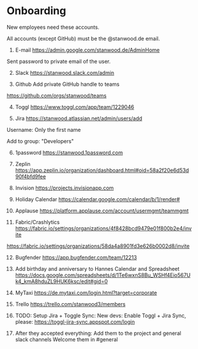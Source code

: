 # Onboarding

New employees need these accounts.

All accounts (except GitHub) must be the @stanwood.de email.

1. E-mail
https://admin.google.com/stanwood.de/AdminHome

Sent password to private email of the user.

2. Slack
https://stanwood.slack.com/admin

3. Github
Add private GitHub handle to teams

https://github.com/orgs/stanwood/teams

4. Toggl
https://www.toggl.com/app/team/1229046

5. Jira
https://stanwood.atlassian.net/admin/users/add

Username: Only the first name

Add to group: "Developers"

6. 1password
https://stanwood.1password.com

7. Zeplin
https://app.zeplin.io/organization/dashboard.html#oid=58a2f20e6d53d90f4bfd9fee

8. Invision
https://projects.invisionapp.com

9. Holiday Calendar
https://calendar.google.com/calendar/b/1/render#

10. Applause
https://platform.applause.com/account/usermgmt/teammgmt

11. Fabric/Crashlytics
https://fabric.io/settings/organizations/4f8428bcd9479e01f800b2e4/invite

https://fabric.io/settings/organizations/58da4a8901fd3e626b0002d8/invite

12. Bugfender
https://app.bugfender.com/team/12213

13. Add birthday and anniversary to Hannes Calendar and Spreadsheet
https://docs.google.com/spreadsheets/d/1Te6wxnS8Bu_WSHf4Eio567Uk4_kmA8hduZL9HUK6ksc/edit#gid=0

14. MyTaxi
https://de.mytaxi.com/login.html?target=corporate

15. Trello 
https://trello.com/stanwood3/members

16. TODO: Setup Jira + Toggle Sync:
New devs: Enable Toggl + Jira Sync, please: https://toggl-jira-sync.appspot.com/login

17. After they accepted everything:
Add them to the project and general slack channels
Welcome them in #general